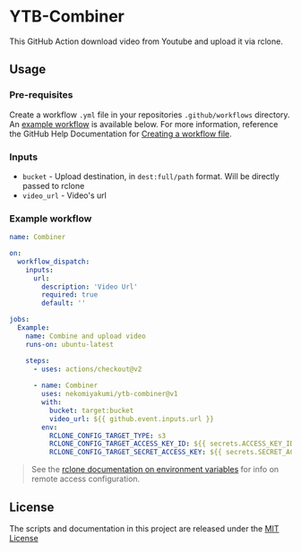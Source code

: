 # YTB-Combiner

This GitHub Action download video from Youtube and upload it via rclone.

## Usage

### Pre-requisites

Create a workflow `.yml` file in your repositories `.github/workflows` directory. An [example workflow](#example-workflow) is available below. For more information, reference the GitHub Help Documentation for [Creating a workflow file](https://help.github.com/en/articles/configuring-a-workflow#creating-a-workflow-file).

### Inputs

* `bucket` - Upload destination, in `dest:full/path` format. Will be directly passed to rclone
* `video_url` - Video's url

### Example workflow

```yaml
name: Combiner

on:
  workflow_dispatch:
    inputs:
      url:
        description: 'Video Url'
        required: true
        default: ''

jobs:
  Example:
    name: Combine and upload video
    runs-on: ubuntu-latest

    steps:
      - uses: actions/checkout@v2
        
      - name: Combiner
        uses: nekomiyakumi/ytb-combiner@v1
        with:
          bucket: target:bucket
          video_url: ${{ github.event.inputs.url }}
        env:
          RCLONE_CONFIG_TARGET_TYPE: s3
          RCLONE_CONFIG_TARGET_ACCESS_KEY_ID: ${{ secrets.ACCESS_KEY_ID }}
          RCLONE_CONFIG_TARGET_SECRET_ACCESS_KEY: ${{ secrets.SECRET_ACCESS_KEY }}

```

> See the [rclone documentation on environment variables](https://rclone.org/docs/#environment-variables) for info on remote access configuration.

## License

The scripts and documentation in this project are released under the [MIT License](LICENSE)
